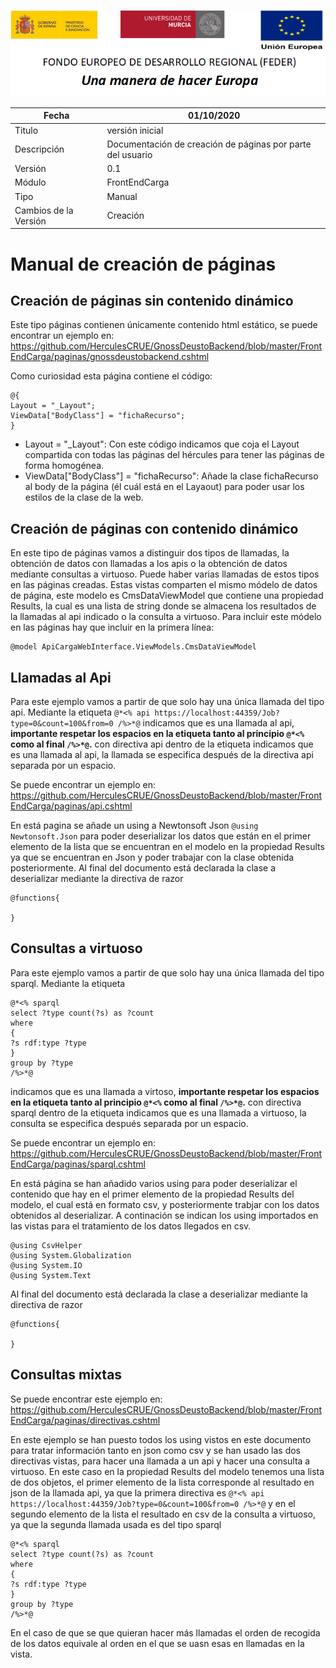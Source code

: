 ![](../Docs/media/CabeceraDocumentosMD.png)

| Fecha         | 01/10/2020                                                   |
| ------------- | ------------------------------------------------------------ |
|Titulo|versión inicial| 
|Descripción|Documentación de creación de páginas por parte del usuario|
|Versión|0.1|
|Módulo|FrontEndCarga|
|Tipo|Manual|
|Cambios de la Versión|Creación|

# Manual de creación de páginas

Creación de páginas sin contenido dinámico
----------------
Este tipo páginas contienen únicamente contenido html estático, se puede encontrar un ejemplo en: 
https://github.com/HerculesCRUE/GnossDeustoBackend/blob/master/FrontEndCarga/paginas/gnossdeustobackend.cshtml

Como curiosidad esta página contiene el código: 

    @{
    Layout = "_Layout";
    ViewData["BodyClass"] = "fichaRecurso";
    }
	
 - Layout = "_Layout": Con este código indicamos que coja el Layout compartida con todas las páginas del hércules para tener las páginas de forma homogénea.
 - ViewData["BodyClass"] = "fichaRecurso": Añade la clase fichaRecurso al body de la página (él cuál está en el Layaout) para poder usar los estilos de la clase de la web.
 
 Creación de páginas con contenido dinámico
----------------

En este tipo de páginas vamos a distinguir dos tipos de llamadas, la obtención de datos con llamadas a los apis o la obtención de datos mediante consultas a virtuoso. Puede haber varias llamadas de estos tipos 
en las páginas creadas.
Estas vistas comparten el mismo módelo de datos de página, este modelo es CmsDataViewModel que contiene una propiedad Results, la cual es una lista de string donde se almacena los resultados de la llamadas al api indicado o la 
consulta a virtuoso. Para incluir este módelo en las páginas hay que incluir en la primera línea:

    @model ApiCargaWebInterface.ViewModels.CmsDataViewModel
	
## Llamadas al Api
Para este ejemplo vamos a partir de que solo hay una única llamada del tipo api.
Mediante la etiqueta `@*<% api https://localhost:44359/Job?type=0&count=100&from=0 /%>*@` indicamos que es una llamada al api, 
**importante respetar los espacios en la etiqueta tanto al principio `@*<%` como al final `/%>*@`.** con directiva api dentro de la etiqueta indicamos que es una llamada al api, la llamada se especifica después 
de la directiva api separada por un espacio.

Se puede encontrar un ejemplo en: https://github.com/HerculesCRUE/GnossDeustoBackend/blob/master/FrontEndCarga/paginas/api.cshtml

En está pagina se añade un using a Newtonsoft Json `@using Newtonsoft.Json` para poder deserializar los datos que están en el primer elemento de la lista que se encuentran
 en el modelo en la propiedad Results ya que se encuentran en Json y poder trabajar con la clase obtenida posteriormente.
Al final del documento está declarada la clase a deserializar mediante la directiva de razor 

    @functions{
    
    }
	
## Consultas a virtuoso
Para este ejemplo vamos a partir de que solo hay una única llamada del tipo sparql.
Mediante la etiqueta 

    @*<% sparql 
    select ?type count(?s) as ?count 
    where
    {
    ?s rdf:type ?type
    }
    group by ?type
    /%>*@

indicamos que es una llamada a virtoso, **importante respetar los espacios en la etiqueta tanto al principio `@*<%` como al final `/%>*@`.** con directiva sparql dentro de la etiqueta indicamos que es una llamada a virtuoso, la consulta se especifica después separada por un espacio.

Se puede encontrar un ejemplo en: https://github.com/HerculesCRUE/GnossDeustoBackend/blob/master/FrontEndCarga/paginas/sparql.cshtml

En está página se han añadido varios using para poder deserializar el contenido que hay en el primer elemento de la propiedad Results del modelo, el cual está en formato csv, y posteriormente trabjar con los datos obtenidos al deserializar.
A continación se indican los using importados en las vistas para el tratamiento de los datos llegados en csv.

    @using CsvHelper
	@using System.Globalization
	@using System.IO
	@using System.Text
	
Al final del documento está declarada la clase a deserializar mediante la directiva de razor 

    @functions{
    
    }
	
## Consultas mixtas
Se puede encontrar este ejemplo en: https://github.com/HerculesCRUE/GnossDeustoBackend/blob/master/FrontEndCarga/paginas/directivas.cshtml

En este ejemplo se han puesto todos los using vistos en este documento para tratar información tanto en json como csv y se han usado las dos directivas vistas, para hacer una llamada a un api 
y hacer una consulta a virtuoso. En este caso en la propiedad Results del modelo tenemos una lista de dos objetos, el primer elemento de la lista corresponde al resultado en json de la llamada api,
ya que la primera directiva es `@*<% api https://localhost:44359/Job?type=0&count=100&from=0 /%>*@` y en el segundo elemento de la lista el resultado en csv de la consulta a virtuoso, ya que la segunda llamada usada es del tipo sparql

    @*<% sparql 
    select ?type count(?s) as ?count 
    where
    {
    ?s rdf:type ?type
    }
    group by ?type
    /%>*@
	
En el caso de que se que quieran hacer más llamadas el orden de recogida de los datos equivale al orden en el que se uasn esas en llamadas en la vista.
